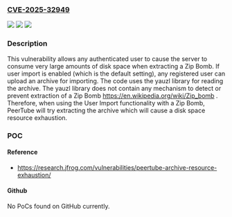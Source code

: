 ### [CVE-2025-32949](https://cve.mitre.org/cgi-bin/cvename.cgi?name=CVE-2025-32949)
![](https://img.shields.io/static/v1?label=Product&message=n%2Fa&color=blue)
![](https://img.shields.io/static/v1?label=Version&message=n%2Fa&color=blue)
![](https://img.shields.io/static/v1?label=Vulnerability&message=CWE-409%20Improper%20Handling%20of%20Highly%20Compressed%20Data%20(Data%20Amplification)&color=brighgreen)

### Description

This vulnerability allows any authenticated user to cause the server to consume very large amounts of disk space when extracting a Zip Bomb. If user import is enabled (which is the default setting), any registered user can upload an archive for importing. The code uses the yauzl library for reading the archive. The yauzl library does not contain any mechanism to detect or prevent extraction of a  Zip Bomb https://en.wikipedia.org/wiki/Zip_bomb . Therefore, when using the User Import functionality with a Zip Bomb, PeerTube will try extracting the archive which will cause a disk space resource exhaustion.

### POC

#### Reference
- https://research.jfrog.com/vulnerabilities/peertube-archive-resource-exhaustion/

#### Github
No PoCs found on GitHub currently.

